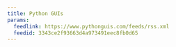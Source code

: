 ```yaml
---
title: Python GUIs
params:
  feedlink: https://www.pythonguis.com/feeds/rss.xml
  feedid: 3343ce2f93663d4a973491eec8fb0d65
---
```

